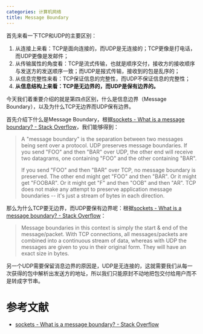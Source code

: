 ```yaml
---
categories: 计算机网络
title: Message Boundary
---
```


首先来看一下TCP和UDP的主要区别：

1. 从连接上来看：TCP是面向连接的，而UDP是无连接的；TCP更像是打电话，而UDP更像是发邮件；
2. 从传输属性的角度看：TCP是流式传输，也就是顺序交付，接收方的接收顺序与发送方的发送顺序一致；而UDP是报式传输，接收到的包是乱序的；
3. 从信息完整性来看：TCP保证信息的完整性，而UDP不保证信息的完整性；
4. **从信息结构上来看：TCP是无边界的，而UDP是保有边界的。**

今天我们着重要介绍的就是第四点区别，什么是信息边界（Message Boundary），以及为什么TCP无边界而UDP保有边界。

首先介绍下什么是Message Boundary，根据[sockets - What is a message boundary? - Stack Overflow](https://stackoverflow.com/questions/9563563/what-is-a-message-boundary)，我们能够得到：

> A "message boundary" is the separation between two messages being sent over a protocol. UDP preserves message boundaries. If you send "FOO" and then "BAR" over UDP, the other end will receive two datagrams, one containing "FOO" and the other containing "BAR".
>
> If you send "FOO" and then "BAR" over TCP, no message boundary is preserved. The other end might get "FOO" and then "BAR". Or it might get "FOOBAR". Or it might get "F" and then "OOB" and then "AR". TCP does not make any attempt to preserve application message boundaries -- it's just a stream of bytes in each direction.

那么为什么TCP要无边界，而UDP要保有边界呢：根据[sockets - What is a message boundary? - Stack Overflow](https://stackoverflow.com/questions/9563563/what-is-a-message-boundary)：

> Message boundaries in this context is simply the start & end of the message/packet. With TCP connections, all messages/packets are combined into a continuous stream of data, whereas with UDP the messages are given to you in their original form. They will have an exact size in bytes. 

另一个UDP需要保留消息边界的原因是，UDP是无连接的，这就需要我们从每一次获得的包中解析出发送方的地址，所以我们只能原封不动地把包交付给用户而不是转成字节串。

# 参考文献

- [sockets - What is a message boundary? - Stack Overflow](https://stackoverflow.com/questions/9563563/what-is-a-message-boundary)

